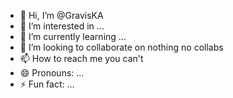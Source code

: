 - 👋 Hi, I’m @GravisKA
- 👀 I’m interested in ...
- 🌱 I’m currently learning ...
- 💞️ I’m looking to collaborate on nothing no collabs
- 📫 How to reach me you can't
- 😄 Pronouns: ...
- ⚡ Fun fact: ...

<!---
GravisKA/GravisKA is a ✨ special ✨ repository because its `README.md` (this file) appears on your GitHub profile.
You can click the Preview link to take a look at your changes.
--->

